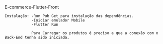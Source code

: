 E-commerce-Flutter-Front

    Instalação: -Run Pub Get para instalação das dependências.
                -Iniciar emulador Mobile
                -Flutter Run
                
                Para Carregar os produtos é preciso a que a conexão com o Back-End tenha sido iniciada.

